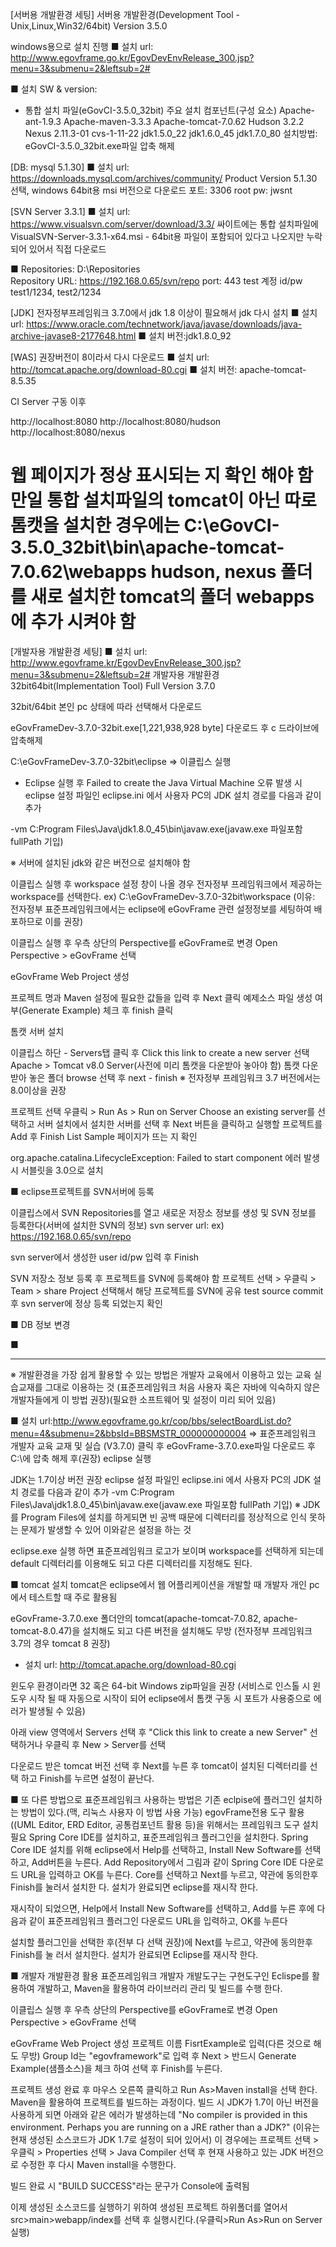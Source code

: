 [서버용 개발환경 세팅]
서버용 개발환경(Development Tool - Unix,Linux,Win32/64bit) Version 3.5.0

windows용으로 설치 진행
■ 설치 url:
http://www.egovframe.go.kr/EgovDevEnvRelease_300.jsp?menu=3&submenu=2&leftsub=2#

■ 설치 SW & version:
* 통합 설치 파일(eGovCI-3.5.0_32bit)
주요 설치 컴포넌트(구성 요소)
Apache-ant-1.9.3
Apache-maven-3.3.3
Apache-tomcat-7.0.62
Hudson 3.2.2
Nexus 2.11.3-01
cvs-1-11-22
jdk1.5.0_22
jdk1.6.0_45
jdk1.7.0_80
설치방법: eGovCI-3.5.0_32bit.exe파일 압축 해제

[DB: mysql 5.1.30]
■ 설치 url:
https://downloads.mysql.com/archives/community/
Product Version 5.1.30 선택, windows 64bit용 msi 버전으로 다운로드
포트: 3306
root pw: jwsnt

[SVN Server 3.3.1]
■ 설치 url:
https://www.visualsvn.com/server/download/3.3/
싸이트에는 통합 설치파일에 VisualSVN-Server-3.3.1-x64.msi - 64bit용 파일이 포함되어 있다고 나오지만
누락되어 있어서 직접 다운로드

■ Repositories: D:\Repositories\
 Repository URL: https://192.168.0.65/svn/repo
 port: 443
 test 계정 id/pw
 test1/1234, test2/1234

[JDK]
전자정부프레임워크 3.7.0에서 jdk 1.8 이상이 필요해서 jdk 다시 설치
■ 설치 url:
https://www.oracle.com/technetwork/java/javase/downloads/java-archive-javase8-2177648.html
■ 설치 버전:jdk1.8.0_92

[WAS]
권장버전이 8이라서 다시 다운로드
■ 설치 url:
http://tomcat.apache.org/download-80.cgi
■ 설치 버전:
apache-tomcat-8.5.35

CI Server 구동 이후

http://localhost:8080
http://localhost:8080/hudson
http://localhost:8080/nexus

웹 페이지가 정상 표시되는 지 확인 해야 함
만일 통합 설치파일의 tomcat이 아닌 따로 톰캣을 설치한 경우에는
C:\eGovCI-3.5.0_32bit\bin\apache-tomcat-7.0.62\webapps
hudson, nexus 폴더를 새로 설치한 tomcat의 폴더 webapps에 추가 시켜야 함
==============================================================================

[개발자용 개발환경 세팅]
■ 설치 url:
http://www.egovframe.kr/EgovDevEnvRelease_300.jsp?menu=3&submenu=2&leftsub=2#
개발자용 개발환경 32bit64bit(Implementation Tool) Full Version 3.7.0

32bit/64bit 본인 pc 상태에 따라 선택해서 다운로드

eGovFrameDev-3.7.0-32bit.exe[1,221,938,928 byte]
다운로드 후 c 드라이브에 압축해제

C:\eGovFrameDev-3.7.0-32bit\eclipse => 이클립스 실행

- Eclipse 실행 후 Failed to create the Java Virtual Machine 오류 발생 시
eclipse 설정 파일인 eclipse.ini 에서 사용자 PC의 JDK 설치 경로를 다음과 같이 추가

-vm
C:Program Files\Java\jdk1.8.0_45\bin\javaw.exe(javaw.exe 파일포함 fullPath 기입)

※ 서버에 설치된 jdk와 같은 버전으로 설치해야 함

이클립스 실행 후 workspace 설정 창이 나올 경우 전자정부 프레임워크에서 제공하는 workspace를 선택한다.
ex) C:\eGovFrameDev-3.7.0-32bit\workspace
(이유: 전자정부 표준프레임워크에서는 eclipse에 eGovFrame 관련 설정정보를 세팅하여 배포하므로 이를 권장)

이클립스 실행 후 우측 상단의 Perspective를 eGovFrame로 변경
Open Perspective > eGovFrame 선택

eGovFrame Web Project 생성

프로젝트 명과 Maven 설정에 필요한 값들을 입력 후 Next 클릭
예제소스 파일 생성 여부(Generate Example) 체크 후 finish 클릭

톰캣 서버 설치

이클립스 하단 - Servers탭 클릭 후 Click this link to create a new server 선택
Apache > Tomcat v8.0 Server(사전에 미리 톰캣을 다운받아 놓아야 함)
톰캣 다운받아 놓은 폴더 browse 선택 후 next - finish
※ 전자정부 프레임워크 3.7 버전에서는 8.0이상을 권장

프로젝트 선택 우클릭 > Run As > Run on Server 
Choose an existing server를 선택하고 서버 설치에서 설치한 서버를 선택 후 Next 버튼을 클릭하고 실행할 프로젝트를 Add 후 Finish
List Sample 페이지가 뜨는 지 확인

org.apache.catalina.LifecycleException: Failed to start component 에러 발생 시
서블릿을 3.0으로 설치

■ eclipse프로젝트를 SVN서버에 등록

이클립스에서 SVN Repositories를 열고 새로운 저장소 정보를 생성 및 SVN 정보를 등록한다(서버에 설치한 SVN의 정보)
svn server url: 
ex) https://192.168.0.65/svn/repo

svn server에서 생성한 user id/pw 입력 후 Finish

SVN 저장소 정보 등록 후 프로젝트를 SVN에 등록해야 함
프로젝트 선택 > 우클릭 > Team > share Project 선택해서 해당 프로젝트를 SVN에 공유
test source commit 후 svn server에 정상 등록 되었는지 확인

■ DB 정보 변경



■ 

------------------------------------------------------------------------------
※ 개발환경을 가장 쉽게 활용할 수 있는 방법은
개발자 교육에서 이용하고 있는 교육 실습교재를 그대로 이용하는 것
(표준프레임워크 처음 사용자 혹은 자바에 익숙하지 않은 개발자들에게 이 방법 권장)(필요한 소프트웨어 및 설정이 미리 되어 있음)

■ 설치 url:http://www.egovframe.go.kr/cop/bbs/selectBoardList.do?menu=4&submenu=2&bbsId=BBSMSTR_000000000004  => 표준프레임워크 개발자 교육 교재 및 실습 (V3.7.0) 클릭 후 eGovFrame-3.7.0.exe파일 다운로드 후 
C:\\에 압축 해제 후(권장) eclipse 실행

JDK는 1.7이상 버전 권장
eclipse 설정 파일인 eclipse.ini 에서 사용자 PC의 JDK 설치 경로를 다음과 같이 추가
-vm
C:Program Files\Java\jdk1.8.0_45\bin\javaw.exe(javaw.exe 파일포함 fullPath 기입)
※ JDK를 Program Files에 설치를 하게되면 빈 공백 때문에 디렉터리를 정상적으로 인식 못하는 문제가 발생할 수 있어 이와같은 설정을 하는 것

eclipse.exe 실행 하면 표준프레임워크 로고가 보이며 
workspace를 선택하게 되는데 default 디렉터리를 이용해도 되고 다른 디렉터리를 지정해도 된다.

■ tomcat 설치
tomcat은 eclipse에서 웹 어플리케이션을 개발할 때 개발자 개인 pc에서 테스트할 때 주로 활용됨

eGovFrame-3.7.0.exe 폴더안의 tomcat(apache-tomcat-7.0.82, apache-tomcat-8.0.47)을 설치해도 되고 다른 버전을 설치해도 무방
(전자정부 프레임워크 3.7의 경우 tomcat 8 권장)
* 설치 url: http://tomcat.apache.org/download-80.cgi

윈도우 환경이라면 32 혹은 64-bit Windows zip파일을 권장
(서비스로 인스톨 시 윈도우 시작 될 때 자동으로 시작이 되어 eclipse에서 톰캣 구동 시 포트가 사용중으로 에러가 발생될 수 있음)

아래 view 영역에서 Servers 선택 후 "Click this link to create a new Server" 선택하거나 우클릭 후 New > Server를 선택

다운로드 받은 tomcat 버전 선택 후 Next를 누른 후 tomcat이 설치된 디렉터리를 선택 하고 Finish를 누르면 설정이 끝난다.

■ 또 다른 방법으로 표준프레임워크 사용하는 방법은
기존 eclpise에 플러그인 설치하는 방법이 있다.(맥, 리눅스 사용자 이 방법 사용 가능)
egovFrame전용 도구 활용((UML Editor, ERD Editor, 공통컴포넌트 활용 등)을 위해서는 프레임워크 도구 설치 필요
Spring Core IDE를 설치하고, 표준프레임워크
플러그인을 설치한다. Spring Core IDE 설치를 위해 eclipse에서 Help를 선택하고, Install
New Software를 선택하고, Add버튼을 누른다. Add Repository에서 그림과 같이 Spring
Core IDE 다운로드 URL을 입력하고 OK를 누른다. 
Core를 선택하고 Next를 누르고, 약관에 동의한후 Finish를 눌러서 설치한
다. 설치가 완료되면 eclipse를 재시작 한다.

재시작이 되었으면, Help에서 Install New Software를 선택하고, Add를 누른 후에 다음과
같이 표준프레임워크 플러그인 다운로드 URL을 입력하고, OK를 누른다

설치할 플러그인을 선택한 후(전부 다 선택 권장)에 Next를 누르고, 약관에 동의한후 Finish를 눌
러서 설치한다. 설치가 완료되면 Eclipse를 재시작 한다.

■ 개발자 개발환경 활용
표준프레임워크 개발자 개발도구는 구현도구인 Eclispe를 활용하여 개발하고, Maven을
활용하여 라이브러리 관리 및 빌드를 수행 한다.

이클립스 실행 후 우측 상단의 Perspective를 eGovFrame로 변경
Open Perspective > eGovFrame 선택

eGovFrame Web Project 생성
프로젝트 이름 FisrtExample로 입력(다른 것으로 해도 무방)
Group Id는 "egovframework"로 입력 후 Next > 반드시 Generate Example(샘플소스)을 체크 하여 선택 후 Finish를 누른다.

프로젝트 생성 완료 후 마우스 오른쪽 클릭하고 Run As>Maven install을 선택
한다. Maven을 활용하여 프로젝트를 빌드하는 과정이다.
빌드 시 JDK가 1.7이 아닌 버전을 사용하게 되면 아래와 같은 에러가 발생하는데
"No compiler is provided in this environment. Perhaps you are running
on a JRE rather than a JDK?"
(이유는 현재 생성된 소스코드가 JDK 1.7로 설정이 되어 있어서) 이 경우에는
프로젝트 선택 > 우클릭 > Properties 선택 > Java Compiler 선택 후 현재 사용하고 있는 JDK 버전으로 수정한 후 다시 Maven install을 수행한다.

빌드 완료 시 "BUILD SUCCESS"라는 문구가 Console에 출력됨

이제 생성된 소스코드를 실행하기 위하여 생성된 프로젝트 하위폴더를 열어서
src>main>webapp/index를 선택 후 실행시킨다.(우클릭>Run As>Run on Server 실행)




































